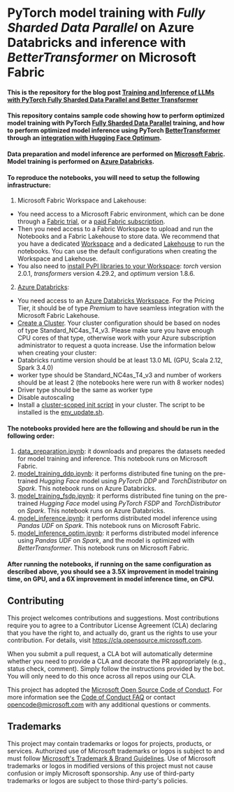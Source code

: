 # PyTorch model training with *Fully Sharded Data Parallel* on Azure Databricks and inference with *BetterTransformer* on Microsoft Fabric

#### This is the repository for the blog post [Training and Inference of LLMs with PyTorch Fully Sharded Data Parallel and Better Transformer](https://techcommunity.microsoft.com/t5/ai-customer-engineering-team/training-and-inference-of-llms-with-pytorch-fully-sharded-data/ba-p/3845995)

#### This repository contains sample code showing how to perform optimized model training with PyTorch [Fully Sharded Data Parallel]( https://pytorch.org/tutorials/intermediate/FSDP_tutorial.html#getting-started-with-fully-sharded-data-parallel-fsdp) training, and how to perform optimized model inference using PyTorch [BetterTransformer]( https://pytorch.org/blog/a-better-transformer-for-fast-transformer-encoder-inference/) through an [integration with Hugging Face Optimum](https://huggingface.co/docs/optimum/bettertransformer/tutorials/convert).

#### Data preparation and model inference are performed on [Microsoft Fabric]( https://learn.microsoft.com/en-us/fabric/get-started/microsoft-fabric-overview). Model training is performed on [Azure Databricks]( https://learn.microsoft.com/en-us/azure/databricks/introduction/).

#### To reproduce the notebooks, you will need to setup the following infrastructure:

1. Microsoft Fabric Workspace and Lakehouse:
- You need access to a Microsoft Fabric environment, which can be done through a [Fabric trial](https://learn.microsoft.com/en-us/fabric/get-started/fabric-trial), or a [paid Fabric subscription](https://learn.microsoft.com/en-us/fabric/enterprise/buy-subscription).
- Then you need access to a Fabric Workspace to upload and run the Notebooks and a Fabric Lakehouse to store data. We recommend that you have a dedicated [Workspace](https://learn.microsoft.com/en-us/fabric/get-started/create-workspaces) and a dedicated [Lakehouse](https://learn.microsoft.com/en-us/fabric/data-engineering/create-lakehouse) to run the notebooks. You can use the default configurations when creating the Workspace and Lakehouse.
- You also need to [install PyPI libraries to your Workspace](https://learn.microsoft.com/en-us/fabric/data-science/python-guide/python-library-management#install-workspace-libraries): *torch* version 2.0.1, *transformers* version 4.29.2, and *optimum* version 1.8.6.

2. [Azure Databricks](https://learn.microsoft.com/en-us/azure/databricks/introduction/):
- You need access to an [Azure Databricks Workspace](https://docs.microsoft.com/en-us/azure/databricks/scenarios/quickstart-create-databricks-workspace-portal?tabs=azure-portal#create-an-azure-databricks-workspace). For the Pricing Tier, it should be of type *Premium* to have seamless integration with the Microsoft Fabric Lakehouse.
- [Create a Cluster](https://docs.microsoft.com/en-us/azure/databricks/clusters/create). Your cluster configuration should be based on nodes of type Standard_NC4as_T4_v3. Please make sure you have enough CPU cores of that type, otherwise work with your Azure subscription administrator to request a quota increase. Use the information below when creating your cluster:
- Databricks runtime version should be at least 13.0 ML (GPU, Scala 2.12, Spark 3.4.0)
- worker type should be Standard_NC4as_T4_v3 and number of workers should be at least 2 (the notebooks here were run with 8 worker nodes)
- Driver type should be the same as worker type
- Disable autoscaling
- Install a [cluster-scoped init script](https://docs.microsoft.com/en-us/azure/databricks/clusters/init-scripts#cluster-scoped-init-scripts)  in your cluster. The script to be installed is the [env_update.sh](https://github.com/Azure/optimized-pytorch-on-databricks-and-fabric/blob/main/Azure%20Databricks/env_update.sh).

#### The notebooks provided here are the following and should be run in the following order:
1. [data_preparation.ipynb](https://github.com/Azure/optimized-pytorch-on-databricks-and-fabric/blob/main/Microsoft%20Fabric/data_preparation.ipynb): it downloads and prepares the datasets needed for model training and inference. This notebook runs on Microsoft Fabric.
2. [model_training_ddp.ipynb](https://github.com/Azure/optimized-pytorch-on-databricks-and-fabric/blob/main/Azure%20Databricks/model_training_ddp.ipynb): it performs distributed fine tuning on the pre-trained *Hugging Face* model using *PyTorch DDP* and *TorchDistributor* on *Spark*. This notebook runs on Azure Databricks.
3. [model_training_fsdp.ipynb](https://github.com/Azure/optimized-pytorch-on-databricks-and-fabric/blob/main/Azure%20Databricks/model_training_fsdp.ipynb): it performs distributed fine tuning on the pre-trained *Hugging Face* model using *PyTorch FSDP* and *TorchDistributor* on *Spark*. This notebook runs on Azure Databricks.
4. [model_inference.ipynb](https://github.com/Azure/optimized-pytorch-on-databricks-and-fabric/blob/main/Microsoft%20Fabric/model_inference.ipynb): it performs distributed model inference using *Pandas UDF* on *Spark*. This notebook runs on Microsoft Fabric.
5. [model_inference_optim.ipynb](https://github.com/Azure/optimized-pytorch-on-databricks-and-fabric/blob/main/Microsoft%20Fabric/model_inference_optim.ipynb): it performs distributed model inference using *Pandas UDF* on *Spark*, and the model is optimized with *BetterTransformer*. This notebook runs on Microsoft Fabric.

#### After running the notebooks, if running on the same configuration as described above, you should see a 3.5X improvement in model training time, on GPU, and a 6X improvement in model inference time, on CPU.

## Contributing

This project welcomes contributions and suggestions.  Most contributions require you to agree to a
Contributor License Agreement (CLA) declaring that you have the right to, and actually do, grant us
the rights to use your contribution. For details, visit https://cla.opensource.microsoft.com.

When you submit a pull request, a CLA bot will automatically determine whether you need to provide
a CLA and decorate the PR appropriately (e.g., status check, comment). Simply follow the instructions
provided by the bot. You will only need to do this once across all repos using our CLA.

This project has adopted the [Microsoft Open Source Code of Conduct](https://opensource.microsoft.com/codeofconduct/).
For more information see the [Code of Conduct FAQ](https://opensource.microsoft.com/codeofconduct/faq/) or
contact [opencode@microsoft.com](mailto:opencode@microsoft.com) with any additional questions or comments.

## Trademarks

This project may contain trademarks or logos for projects, products, or services. Authorized use of Microsoft 
trademarks or logos is subject to and must follow 
[Microsoft's Trademark & Brand Guidelines](https://www.microsoft.com/en-us/legal/intellectualproperty/trademarks/usage/general).
Use of Microsoft trademarks or logos in modified versions of this project must not cause confusion or imply Microsoft sponsorship.
Any use of third-party trademarks or logos are subject to those third-party's policies.

